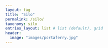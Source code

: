 ```yaml
---
layout: tag
title: "Silo"
permalink: /silo/
taxonomy: silo
entries_layout: list # list (default), grid
header:
  image: "images/portaferry.jpg"
---
```

